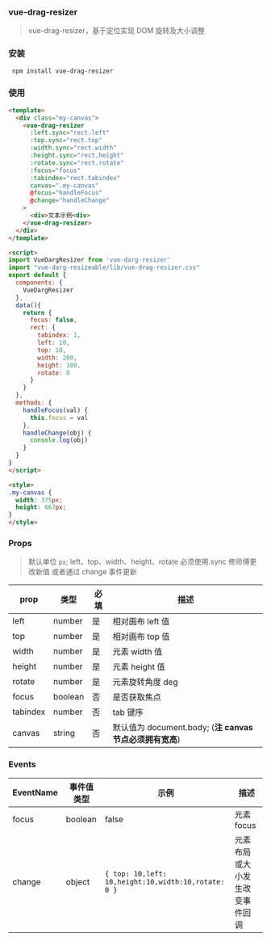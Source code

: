### vue-drag-resizer

> vue-drag-resizer，基于定位实现 DOM 旋转及大小调整

### 安装

```bash
 npm install vue-drag-resizer
```

### 使用

```html
<template>
  <div class="my-canvas">
    <vue-drag-resizer
      :left.sync="rect.left"
      :top.sync="rect.top"
      :width.sync="rect.width"
      :height.sync="rect.height"
      :rotate.sync="rect.rotate"
      :focus="focus"
      :tabindex="rect.tabindex"
      canvas=".my-canvas"
      @focus="handleFocus"
      @change="handleChange"
    >
      <div>文本示例<div>
    </vue-drag-resizer>
  </div>
</template>

<script>
import VueDargResizer from 'vue-darg-resizer'
import "vue-darg-resizeable/lib/vue-drag-resizer.css"
export default {
  components: {
    VueDargResizer
  },
  data(){
    return {
      focus: false,
      rect: {
        tabindex: 1,
        left: 10,
        top: 10,
        width: 200,
        height: 100,
        rotate: 0
      }
    }
  },
  methods: {
    handleFocus(val) {
      this.focus = val
    },
    handleChange(obj) {
      console.log(obj)
    }
  }
}
</script>

<style>
.my-canvas {
  width: 375px;
  height: 667px;
}
</style>
```

### Props

> 默认单位 `px`; left、top、width、height、rotate 必须使用.sync 修师傅更改新值 或者通过 change 事件更新

| prop     | 类型    | 必填 | 描述                                                     |
| -------- | ------- | ---- | -------------------------------------------------------- |
| left     | number  | 是   | 相对画布 left 值                                         |
| top      | number  | 是   | 相对画布 top 值                                          |
| width    | number  | 是   | 元素 width 值                                            |
| height   | number  | 是   | 元素 height 值                                           |
| rotate   | number  | 是   | 元素旋转角度 deg                                         |
| focus    | boolean | 否   | 是否获取焦点                                             |
| tabindex | number  | 否   | tab 键序                                                 |
| canvas   | string  | 否   | 默认值为 document.body; (**注 canvas 节点必须拥有宽高**) |

### Events

| EventName | 事件值类型 | 示例                                                | 描述                           |
| --------- | ---------- | --------------------------------------------------- | ------------------------------ |
| focus     | boolean    | false                                               | 元素 focus                     |
| change    | object     | `{ top: 10,left: 10,height:10,width:10,rotate: 0 }` | 元素布局或大小发生改变事件回调 |
